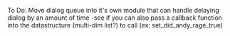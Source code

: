 To Do:
Move dialog queue into it's own module that can handle delaying dialog by an amount of time
-see if you can also pass a callback function into the datastructure (multi-dim list?) to call (ex: set_did_andy_rage_true)